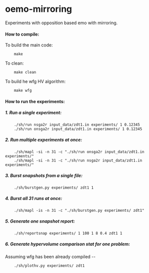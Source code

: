 oemo-mirroring
==============

Experiments with opposition based emo with mirroring.

#### How to compile:

To build the main code:
```
	make
```

To clean:
```
	make clean
```

To build he wfg HV algorithm:
```
	make wfg
``` 

#### How to run the experiments:

##### 1. Run a single experiment:
```
	./sh/run nsga2r input_data/zdt1.in experiments/ 1 0.12345
	./sh/run onsga2r input_data/zdt1.in experiments/ 1 0.12345
```

##### 2. Run multiple experiments at once:
```
	./sh/mapl -si -n 31 -c "./sh/run onsga2r input_data/zdt1.in experiments/"	
	./sh/mapl -si -n 31 -c "./sh/run nsga2r input_data/zdt1.in experiments/"
```

##### 3. Burst snapshots from a single file:
```
	./sh/burstgen.py experiments/ zdt1 1
```
	
##### 4. Burst all 31 runs at once:
```
	./sh/mapl -is -n 31 -c "./sh/burstgen.py experiments/ zdt1"
```

##### 5. Generate one snapshot report:
```
	./sh/reportsnap experiments/ 1 100 1 8 0.4 zdt1 1
```

##### 6. Generate hypervolume comparison stat for one problem:
Assuming wfg has been already compiled --
```
	./sh/plothv.py experiments/ zdt1
```
